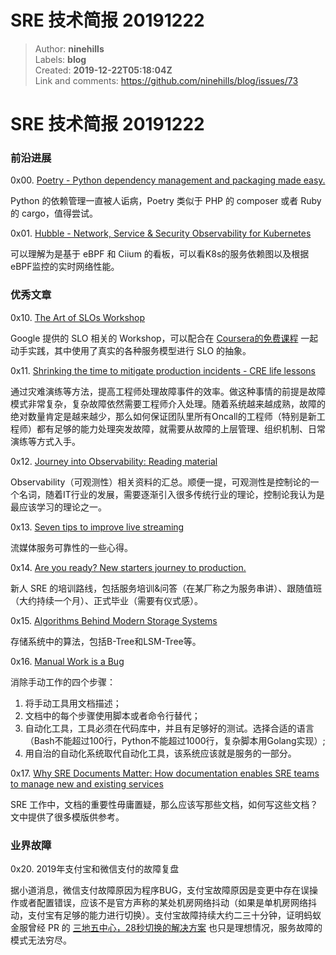 # SRE 技术简报 20191222

> Author: **ninehills**  
> Labels: **blog**  
> Created: **2019-12-22T05:18:04Z**  
> Link and comments: <https://github.com/ninehills/blog/issues/73>  


# SRE 技术简报 20191222

### 前沿进展

0x00. [Poetry - Python dependency management and packaging made easy.](https://github.com/python-poetry/poetry)

Python 的依赖管理一直被人诟病，Poetry 类似于 PHP 的 composer 或者 Ruby 的 cargo，值得尝试。

0x01. [Hubble - Network, Service & Security Observability for Kubernetes](https://github.com/cilium/hubble)

可以理解为是基于 eBPF 和 Ciium 的看板，可以看K8s的服务依赖图以及根据eBPF监控的实时网络性能。

### 优秀文章

0x10. [The Art of SLOs Workshop](https://landing.google.com/sre/resources/practicesandprocesses/art-of-slos/)

Google 提供的 SLO 相关的 Workshop，可以配合在 [Coursera的免费课程](https://www.coursera.org/learn/site-reliability-engineering-slos) 一起动手实践，其中使用了真实的各种服务模型进行 SLO 的抽象。

0x11. [Shrinking the time to mitigate production incidents - CRE life lessons](https://cloud.google.com/blog/products/management-tools/shrinking-the-time-to-mitigate-production-incidents)

通过灾难演练等方法，提高工程师处理故障事件的效率。做这种事情的前提是故障模式非常复杂，复杂故障依然需要工程师介入处理。随着系统越来越成熟，故障的绝对数量肯定是越来越少，那么如何保证团队里所有Oncall的工程师（特别是新工程师）都有足够的能力处理突发故障，就需要从故障的上层管理、组织机制、日常演练等方式入手。

0x12. [Journey into Observability: Reading material](https://mads-hartmann.com/sre/2019/08/04/journey-into-observability-reading-material.html)

Observability（可观测性）相关资料的汇总。顺便一提，可观测性是控制论的一个名词，随着IT行业的发展，需要逐渐引入很多传统行业的理论，控制论我认为是最应该学习的理论之一。

0x13. [Seven tips to improve live streaming](https://www.fastly.com/blog/7-tips-live-streaming)

流媒体服务可靠性的一些心得。

0x14. [Are you ready? New starters journey to production.](https://medium.com/glasswall-engineering/are-you-ready-new-starters-journey-to-production-bcf0f7e30ac2)

新人 SRE 的培训路线，包括服务培训&问答（在某厂称之为服务串讲）、跟随值班（大约持续一个月）、正式毕业（需要有仪式感）。

0x15. [Algorithms Behind Modern Storage Systems](https://queue.acm.org/detail.cfm?id=3220266)

存储系统中的算法，包括B-Tree和LSM-Tree等。

0x16. [Manual Work is a Bug](https://queue.acm.org/detail.cfm?id=3197520)

消除手动工作的四个步骤：

1. 将手动工具用文档描述；
2. 文档中的每个步骤使用脚本或者命令行替代；
3. 自动化工具，工具必须在代码库中，并且有足够好的测试。选择合适的语言（Bash不能超过100行，Python不能超过1000行，复杂脚本用Golang实现）;
4. 用自治的自动化系统取代自动化工具，该系统应该就是服务的一部分。

0x17. [Why SRE Documents Matter:  How documentation enables SRE teams to manage new and existing services](https://queue.acm.org/detail.cfm?id=3283589)

SRE 工作中，文档的重要性毋庸置疑，那么应该写那些文档，如何写这些文档？文中提供了很多模版供参考。

### 业界故障

0x20. 2019年支付宝和微信支付的故障复盘

据小道消息，微信支付故障原因为程序BUG，支付宝故障原因是变更中存在误操作或者配置错误，应该不是官方声称的某处机房网络抖动（如果是单机房网络抖动，支付宝有足够的能力进行切换）。支付宝故障持续大约二三十分钟，证明蚂蚁金服曾经 PR 的 [三地五中心，28秒切换的解决方案](https://www.infoq.cn/article/kihSqp_twV16tiiPa1LO) 也只是理想情况，服务故障的模式无法穷尽。